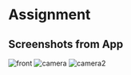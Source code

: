 # Assignment

## **Screenshots from App** 
![front](https://user-images.githubusercontent.com/61519059/217168538-977393a2-9d64-4bd6-9adb-c55164020dee.png)
![camera](https://user-images.githubusercontent.com/61519059/217168589-6d8813c1-b8a8-4f18-b9a5-edeae467d2c4.png)
![camera2](https://user-images.githubusercontent.com/61519059/217168605-129f0f50-507e-4816-821b-20f9539cbed7.png)
